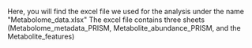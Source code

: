 Here, you will find the excel file we used for the analysis under the name "Metabolome_data.xlsx"
The excel file contains three sheets (Metabolome_metadata_PRISM, Metabolite_abundance_PRISM, and the Metabolite_features)

